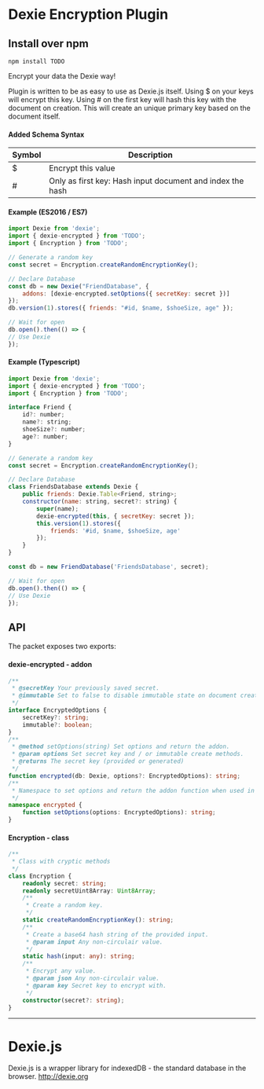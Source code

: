 Dexie Encryption Plugin
======

Install over npm
----------------
```
npm install TODO
```

Encrypt your data the Dexie way!

Plugin is written to be as easy to use as Dexie.js itself.
Using $ on your keys will encrypt this key.
Using # on the first key will hash this key with the document on creation.
This will create an unique primary key based on the document itself.

#### Added Schema Syntax
Symbol | Description
----- | ------
$ | Encrypt this value
\# | Only as first key: Hash input document and index the hash

#### Example (ES2016 / ES7)
```js
import Dexie from 'dexie';
import { dexie-encrypted } from 'TODO';
import { Encryption } from 'TODO';

// Generate a random key
const secret = Encryption.createRandomEncryptionKey();

// Declare Database
const db = new Dexie("FriendDatabase", {
    addons: [dexie-encrypted.setOptions({ secretKey: secret })]
});
db.version(1).stores({ friends: "#id, $name, $shoeSize, age" });

// Wait for open
db.open().then(() => {
// Use Dexie
});
```

#### Example (Typescript)
```js
import Dexie from 'dexie';
import { dexie-encrypted } from 'TODO';
import { Encryption } from 'TODO';

interface Friend {
    id?: number;
    name?: string;
    shoeSize?: number;
    age?: number;
}

// Generate a random key
const secret = Encryption.createRandomEncryptionKey();

// Declare Database
class FriendsDatabase extends Dexie {
    public friends: Dexie.Table<Friend, string>;
    constructor(name: string, secret?: string) {
        super(name);
        dexie-encrypted(this, { secretKey: secret });
        this.version(1).stores({
            friends: '#id, $name, $shoeSize, age'
        });
    }
}

const db = new FriendDatabase('FriendsDatabase', secret);

// Wait for open
db.open().then(() => {
// Use Dexie
});

```
API
---

The packet exposes two exports:

#### dexie-encrypted - addon
```ts
/**
 * @secretKey Your previously saved secret.
 * @immutable Set to false to disable immutable state on document creation and updates.
 */
interface EncryptedOptions {
    secretKey?: string;
    immutable?: boolean;
}
/** 
 * @method setOptions(string) Set options and return the addon.
 * @param options Set secret key and / or immutable create methods.
 * @returns The secret key (provided or generated)
 */ 
function encrypted(db: Dexie, options?: EncryptedOptions): string;
/**
 * Namespace to set options and return the addon function when used in (ES2016 / ES7)
 */ 
namespace encrypted {
    function setOptions(options: EncryptedOptions): string;
}
```

#### Encryption - class
```ts
/**
 * Class with cryptic methods
 */
class Encryption {
    readonly secret: string;
    readonly secretUint8Array: Uint8Array;
    /**
     * Create a random key.
     */
    static createRandomEncryptionKey(): string;
    /**
     * Create a base64 hash string of the provided input.
     * @param input Any non-circulair value.
     */
    static hash(input: any): string;
    /**
     * Encrypt any value.
     * @param json Any non-circulair value.
     * @param key Secret key to encrypt with.
     */
    constructor(secret?: string);
}
```
---------------------------------------------------

Dexie.js
========

Dexie.js is a wrapper library for indexedDB - the standard database in the browser. http://dexie.org


